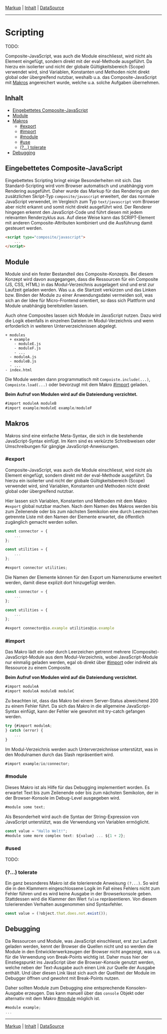 [Markup](markup.md) | [Inhalt](README.md#scripting) | [DataSource](datasource.md)
- - -

# Scripting

TODO:

Composite-JavaScript, was auch die Module einschliesst, wird nicht als Element
eingef&uuml;gt, sondern direkt mit der eval-Methode ausgef&uuml;hrt. Da hierzu
ein isolierter und nicht der globale G&uuml;ltigkeitsbereich (Scope) verwendet
wird, sind Variablen, Konstanten und Methoden nicht direkt global oder
&uuml;bergreifend nutzbar, weshalb u.a. das Composite-JavaScript mit [Makros](
    #makros) angereichert wurde, welche u.a. solche Aufgaben &uuml;bernehmen.


## Inhalt

* [Eingebettetes Composite-JavaScript](#eingebettetes-composite-javascript)
* [Module](#module)
* [Makros](#makros)
  * [#export](#export)
  * [#import](#import)
  * [#module](#module)
  * [#use](#use)
  * [(?...) tolerate](#-tolerate)
* [Debugging](#debugging)


## Eingebettetes Composite-JavaScript

Eingebettetes Scripting bringt einige Besonderheiten mit sich. Das
Standard-Scripting wird vom Browser automatisch und unabh&auml;ngig vom
Rendering ausgef&uuml;hrt. Daher wurde das Markup f&uuml;r das Rendering um den
zus&auml;tzlichen Skript-Typ `composite/javascript` erweitert, der das normale
JavaScript verwendet, im Vergleich zum Typ `text/javascript` vom Browser aber
nicht erkannt und somit nicht direkt ausgef&uuml;hrt wird. Der Renderer hingegen
erkennt den JavaScript-Code und f&uuml;hrt diesen mit jedem relevanten
Renderzyklus aus. Auf diese Weise kann das SCRIPT-Element mit anderen
Composite-Attributen kombiniert und die Ausf&uuml;hrung damit gesteuert werden.

```html
<script type="composite/javascript">
    ...
</script>
```


## Module

Module sind ein fester Bestandteil des Composite-Konzepts. Bei diesem Konzept
wird davon ausgegangen, dass die Ressourcen f&uuml;r ein Composite (JS, CSS,
HTML) in das Modul-Verzeichnis ausgelagert sind und erst zur Laufzeit geladen
werden. Was u.a. die Startzeit verk&uuml;rzen und das Linken bzw. Binden der
Module zu einer Anwendungsdatei vermeiden soll, was sich an der Idee f&uuml;r
Micro-Frontend orientiert, so dass sich Plattform und Module unabh&auml;ngig
bereitstellen lassen.

Auch ohne Composites lassen sich Module im JavaScript nutzen. Dazu wird die
Logik ebenfalls in einzelnen Dateien im Modul-Verzeichnis und wenn erforderlich
in weiteren Unterverzeichnissen abgelegt.

```
+ modules
  + example
    - moduleE.js
    - moduleF.js
    - ...
  - moduleA.js
  - moduleB.js
  - ...
- index.html
```

Die Module werden dann programmatisch mit `Compoiste.include(...)`,
`Compoiste.load(...)` oder bevorzugt mit dem Makro [#import](#import) geladen.

__Beim Aufruf von Modulen wird auf die Dateiendung verzichtet.__

```javascript
#import moduleA moduleB
#import example/moduleE example/moduleF
```


## Makros

Makros sind eine einfache Meta-Syntax, die sich in die bestehende
JavaScript-Syntax einf&uuml;gt. Im Kern sind es verk&uuml;rzte Schreibweisen
oder Umschreibungen f&uuml;r g&auml;ngige JavaScript-Anweisungen.

### #export

Composite-JavaScript, was auch die Module einschliesst, wird nicht als Element
eingef&uuml;gt, sondern direkt mit der eval-Methode ausgef&uuml;hrt. Da hierzu
ein isolierter und nicht der globale G&uuml;ltigkeitsbereich (Scope) verwendet
wird, sind Variablen, Konstanten und Methoden nicht direkt global oder
&uuml;bergreifend nutzbar.

Hier lassen sich Variablen, Konstanten und Methoden mit dem Makro `#export`
global nutzbar machen. Nach dem Namen des Makros werden bis zum Zeilenende oder
bis zum n&auml;chsten Semikolon eine durch Leerzeichen getrennte Liste mit den
Namen der Elemente erwartet, die &ouml;ffentlich zug&auml;nglich gemacht werden
sollen.

```javascript
const connector = {
    ...
};

const utilities = {
    ...
};

#export connector utilities;
```

Die Namen der Elemente k&ouml;nnen f&uuml;r den Export um Namensr&auml;ume
erweitert werden, damit diese explizit dort hinzugef&uuml;gt werden.

```javascript
const connector = {
    ...
};

const utilities = {
    ...
};

#export connector@io.example utilities@io.example
```

### #import

Das Makro l&auml;dt ein oder durch Leerzeichen getrennt mehrere
(Composite)-JavaScript-Module aus dem Modul-Verzeichnis, wobei JavaScript-Module
nur einmalig geladen werden, egal ob direkt &uuml;ber [#import](#import) oder
indirekt als Ressource zu einem Composite.

__Beim Aufruf von Modulen wird auf die Dateiendung verzichtet.__

```javascript
#import moduleA
#import moduleA moduleB moduleC
```

Zu beachten ist, dass das Makro bei einem Server-Status abweichend 200 zu einem
Fehler f&uuml;hrt. Da sich das Makro in die allgemeine JavaScript-Syntax
einf&uuml;gt, kann der Fehler wie gewohnt mit try-catch gefangen werden.

```javascript
try {#import moduleA;
} catch (error) {
    ...    
}    
```

Im Modul-Verzeichnis werden auch Unterverzeichnisse unterst&uuml;tzt, was in den
Modulnamen durch das Slash repr&auml;sentiert wird.

```javascript
#import example/io/connector;
```


### #module

Dieses Makro ist als Hilfe f&uuml;r das Debugging implementiert worden. Es
erwartet Text bis zum Zeilenende oder bis zum n&auml;chsten Semikolon, der in
der Browser-Konsole im Debug-Level ausgegeben wird.

```javascript
#module some text;
```

Als Besonderheit wird auch die Syntax der String-Expression von JavaScript
unterst&uuml;tzt, was die Verwendung von Variablen erm&ouml;glicht.

```javascript
const value = "Hallo Welt!";
#module some more complex text: ${value} ... ${1 + 2};
```


### #used

TODO:


### (?...) tolerate

Ein ganz besonderes Makro ist die tolerierende Anweisung `(?...)`. So wird die
in den Klammern eingeschlossene Logik im Fall eines Fehlers nicht zum Fehler
f&uuml;hren und es wird keine Ausgabe in der Browserkonsole geben. Stattdessen
wird die Klammer den Wert `false` repr&auml;sentieren. Von diesem tolerierenden
Verhalten ausgenommen sind Syntaxfehler.

```javascript
const value = (?object.that.does.not.exist());
```


## Debugging

Da Ressourcen und Module, was JavaScript einschliesst, erst zur Laufzeit geladen
werden, kennt der Browser die Quellen nicht und so werden die Module in den
Entwicklerwerkzeugen der Browser nicht angezeigt, was u.a. f&uuml;r die
Verwendung von Break-Points wichtig ist. Daher muss hier der Einstiegspunkt ins
JavaScript &uuml;ber die Browser-Konsole genutzt werden, welche neben der
Text-Ausgabe auch einen Link zur Quelle der Ausgabe enth&auml;lt. Und &uuml;ber
diesen Link l&auml;sst sich auch der Quelltext der Module im Debugger
&ouml;ffnen und gewohnt mit Break-Points nutzen.

Daher sollten Module zum Debugging eine entsprechende Konsolen-Ausgabe erzeugen.
Das kann manuell &uuml;ber das `console` Objekt oder alternativ mit dem Makro
[#module](#module) m&ouml;glich ist.

```javascript
#module example;
...
```


- - -

[Markup](markup.md) | [Inhalt](README.md#scripting) | [DataSource](datasource.md)
